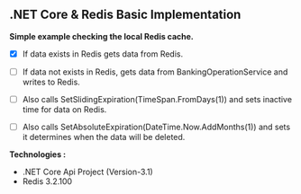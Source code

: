 ## .NET Core & Redis Basic Implementation
**Simple example checking the local Redis cache.**
 - [x]  If data exists in Redis  gets data from Redis. 
 - [ ]  If data not exists in Redis, gets data from BankingOperationService and writes to Redis.
 - [ ]  Also calls SetSlidingExpiration(TimeSpan.FromDays(1)) and sets inactive time for data on Redis.
 - [ ]  Also calls SetAbsoluteExpiration(DateTime.Now.AddMonths(1)) and sets it determines when the data will be deleted.



**Technologies :** 
 -  .NET Core Api Project (Version-3.1)
 -  Redis 3.2.100

